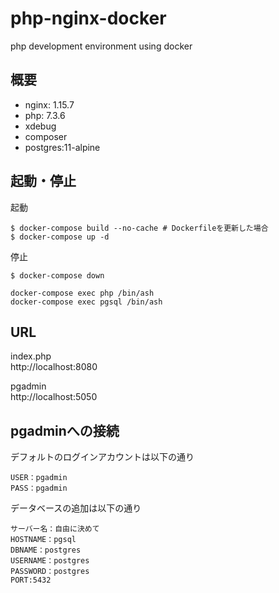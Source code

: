 # php-nginx-docker

php development environment using docker

## 概要

- nginx: 1.15.7
- php: 7.3.6
- xdebug
- composer
- postgres:11-alpine

## 起動・停止
起動
```
$ docker-compose build --no-cache # Dockerfileを更新した場合
$ docker-compose up -d
```

停止
```
$ docker-compose down
```

```
docker-compose exec php /bin/ash
docker-compose exec pgsql /bin/ash
```

## URL
index.php  
http://localhost:8080

pgadmin  
http://localhost:5050


## pgadminへの接続
デフォルトのログインアカウントは以下の通り
```
USER：pgadmin
PASS：pgadmin
```

データベースの追加は以下の通り
```
サーバー名：自由に決めて
HOSTNAME：pgsql
DBNAME：postgres
USERNAME：postgres
PASSWORD：postgres
PORT:5432
```